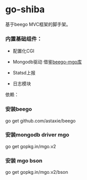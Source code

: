 
# go-shiba

基于beego MVC框架的脚手架。

### 内置基础组件：

- 配置化CGI

- Mongodb驱动
借鉴[beego-mgo库](https://github.com/goinggo/beego-mgo)

- Statsd上报

- 日志模块



依赖：

### 安装beego
go get github.com/astaxie/beego
### 安装mongodb driver mgo
go get gopkg.in/mgo.v2
### 安装 mgo bson
go get gopkg.in/mgo.v2/bson
